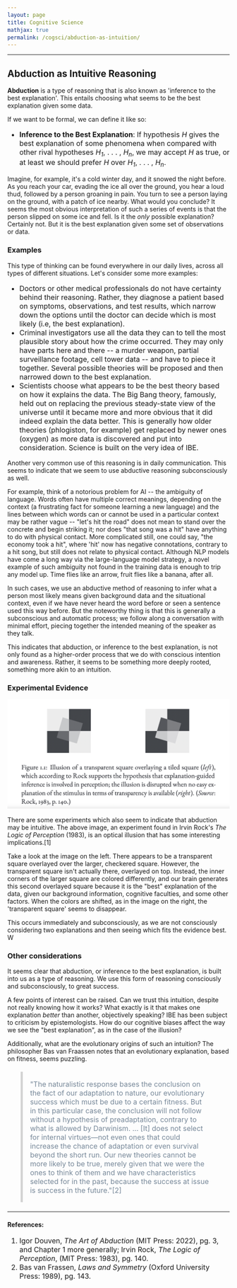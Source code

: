 ```yaml
---
layout: page
title: Cognitive Science
mathjax: true
permalink: /cogsci/abduction-as-intuition/
---
```


---

<style> blockquote{ margin: 1.3em 1.9em; border-left-style: solid; border-left-width: thick; border-left-color: lightgray; padding: 0.1em 1em; font-size: 16px; color: lightslategray; } </style>

## Abduction as Intuitive Reasoning
**Abduction** is a type of reasoning that is also known as 'inference to the best explanation'. This entails choosing what seems to be the best explanation given some data.

If we want to be formal, we can define it like so:

<p class="has-text-align-justify" style="font-size:16px">
  <ul style="font-size:16px">
    <li> <b>Inference to the Best Explanation</b>: If hypothesis <i>H</i> gives the best explanation of some phenomena when compared with other rival hypotheses <i>H<sub>1</sub></i>, . . . , <i>H<sub>n</sub></i>, we may accept <i>H</i> as true, or at least we should prefer <i>H</i> over <i>H<sub>1</sub></i>, . . . , <i>H<sub>n</sub></i>. </li>
  </ul>
</p>

Imagine, for example, it's a cold winter day, and it snowed the night before. As you reach your car, evading the ice all over the ground, you hear a loud thud, followed by a person groaning in pain. You turn to see a person laying on the ground, with a patch of ice nearby. What would you conclude? It seems the most obvious interpretation of such a series of events is that the person slipped on some ice and fell. Is it the *only* possible explanation? Certainly not. But it is the best explanation given some set of observations or data.

### Examples
This type of thinking can be found everywhere in our daily lives, across all types of different situations. Let's consider some more examples:

<p class="has-text-align-justify" style="font-size:16px">
  <ul style="font-size:16px">
  <li> Doctors or other medical professionals do not have certainty behind their reasoning. Rather, they diagnose a patient based on symptoms, observations, and test results, which narrow down the options until the doctor can decide which is most likely (i.e, the best explanation).</li>
  <li> Criminal investigators use all the data they can to tell the most plausible story about how the crime occurred. They may only have parts here and there -- a murder weapon, partial surveillance footage, cell tower data -- and have to piece it together. Several possible theories will be proposed and then narrowed down to the best explanation. </li>
 <li> Scientists choose what appears to be the best theory based on how it explains the data. The Big Bang theory, famously, held out on replacing the previous steady-state view of the universe until it became more and more obvious that it did indeed explain the data better. This is generally how older theories (phlogiston, for example) get replaced by newer ones (oxygen) as more data is discovered and put into consideration. Science is built on the very idea of IBE. </li>
  </ul>
</p>

Another very common use of this reasoning is in daily communication. This seems to indicate that we seem to use abductive reasoning subconsciously as well. 

For example, think of a notorious problem for AI -- the ambiguity of language. Words often have multiple correct meanings, depending on the context (a frustrating fact for someone learning a new language) and the lines between which words can or cannot be used in a particular context may be rather vague -- "let's hit the road" does not mean to stand over the concrete and begin striking it; nor does "that song was a hit" have anything to do with physical contact. More complicated still, one could say, "the economy took a hit", where 'hit' now has negative connotations, contrary to a hit song, but still does not relate to physical contact. Although NLP models have come a long way via the large-language model strategy, a novel example of such ambiguity not found in the training data is enough to trip any model up. Time flies like an arrow, fruit flies like a banana, after all.

In such cases, we use an abductive method of reasoning to infer what a person most likely means given background data and the situational context, even if we have never heard the word before or seen a sentence used this way before. But the noteworthy thing is that this is generally a subconscious and automatic process; we follow along a conversation with minimal effort, piecing together the intended meaning of the speaker as they talk. 

This indicates that abduction, or inference to the best explanation, is not only found as a higher-order process that we do with conscious intention and awareness. Rather, it seems to be something more deeply rooted, something more akin to an intuition.

### Experimental Evidence

![experiment](/images/abduction.png "Experiment")

There are some experiments which also seem to indicate that abduction may be intuitive. The above image, an experiment found in Irvin Rock's _The Logic of Perception_ (1983), is an optical illusion that has some interesting implications.[1]

Take a look at the image on the left. There appears to be a transparent square overlayed over the larger, checkered square. However, the transparent square isn't actually there, overlayed on top. Instead, the inner corners of the larger square are colored differently, and our brain generates this second overlayed square because it is the "best" explanation of the data, given our background information, cognitive faculties, and some other factors. When the colors are shifted, as in the image on the right, the 'transparent square' seems to disappear. 

This occurs immediately and subconsciously, as we are not consciously considering two explanations and then seeing which fits the evidence best. W

### Other considerations
It seems clear that abduction, or inference to the best explanation, is built into us as a type of reasoning. We use this form of reasoning consciously and subconsciously, to great success. 

A few points of interest can be raised. Can we trust this intuition, despite not really knowing how it works? What exactly is it that makes one explanation *better* than another, objectively speaking? IBE has been subject to criticism by epistemologists. How do our cognitive biases affect the way we see the "best explanation", as in the case of the illusion?

Additionally, what are the evolutionary origins of such an intuition? The philosopher Bas van Fraassen notes that an evolutionary explanation, based on fitness, seems puzzling. 

<blockquote>
<p class="has-text-align-justify">"The naturalistic response bases the conclusion on the fact of our adaptation to nature, our evolutionary success which must be due to a certain fitness. But in this particular case, the conclusion will not follow without a hypothesis of preadaptation, contrary to what is allowed by Darwinism. ... [It] does not select for internal virtues—not even ones that could increase the chance of adaptation or even survival beyond the short run. Our new theories cannot be more likely to be true, merely given that we were the ones to think of them and we have characteristics selected for in the past, because the success at issue is success in the future."[2]</p>
</blockquote>

---

#### References:

<p class="has-text-align-justify" style="font-size:16px">
  <ol style="font-size:16px">
    <li> Igor Douven, <i>The Art of Abduction</i> (MIT Press: 2022), pg. 3, and Chapter 1 more generally; Irvin Rock, <i>The Logic of Perception</i>, (MIT Press: 1983), pg. 140. </li>
    <li> Bas van Frassen, <i>Laws and Symmetry</i> (Oxford University Press: 1989), pg. 143. </li>
